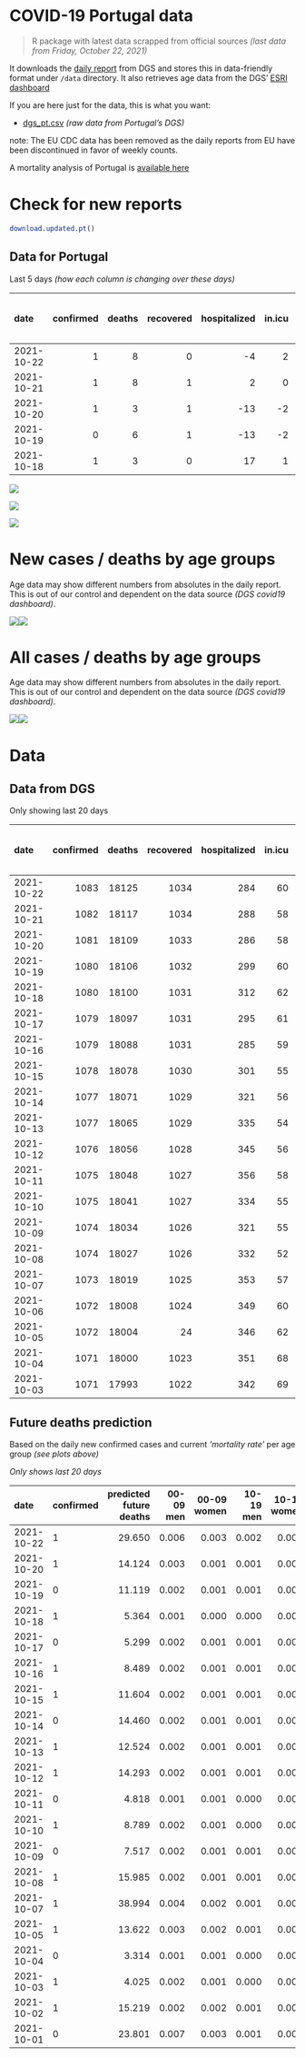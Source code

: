 COVID-19 Portugal data
================

> R package with latest data scrapped from official sources *(last data
> from Friday, October 22, 2021)*

It downloads the [daily
report](https://covid19.min-saude.pt/relatorio-de-situacao/) from DGS
and stores this in data-friendly format under `/data` directory. It also
retrieves age data from the DGS’ [ESRI
dashboard](https://covid19.min-saude.pt/ponto-de-situacao-atual-em-portugal/)

If you are here just for the data, this is what you want:

-   [dgs\_pt.csv](raw/master/data/dgs_pt.csv) *(raw data from Portugal’s
    DGS)*

note: The EU CDC data has been removed as the daily reports from EU have
been discontinued in favor of weekly counts.

A mortality analysis of Portugal is [available
here](https://averissimo.github.io/covid19-analysis/mortality.html)

# Check for new reports

``` r
download.updated.pt()
```

## Data for Portugal

Last 5 days *(how each column is changing over these days)*

| date       | confirmed | deaths | recovered | hospitalized | in.icu | first vaccine | second vaccine | confirmed m 00-09 | confirmed w 00-09 | confirmed m 10-19 | confirmed w 10-19 | confirmed m 20-29 | confirmed w 20-29 | confirmed m 30-39 | confirmed w 30-39 | confirmed m 40-49 | confirmed w 40-49 | confirmed m 50-59 | confirmed w 50-59 | confirmed m 60-69 | confirmed w 60-69 | confirmed m 70-79 | confirmed w 70-79 | confirmed m 80+ | confirmed w 80+ | death m 00-09 | death w 00-09 | death m 10-19 | death w 10-19 | death m 20-29 | death w 20-29 | death m 30-39 | death w 30-39 | death m 40-49 | death w 40-49 | death m 50-59 | death w 50-59 | death m 60-69 | death w 60-69 | death m 70-79 | death w 70-79 | death m 80+ | death w 80+ |
|:-----------|----------:|-------:|----------:|-------------:|-------:|--------------:|---------------:|------------------:|------------------:|------------------:|------------------:|------------------:|------------------:|------------------:|------------------:|------------------:|------------------:|------------------:|------------------:|------------------:|------------------:|------------------:|------------------:|----------------:|----------------:|--------------:|--------------:|--------------:|--------------:|--------------:|--------------:|--------------:|--------------:|--------------:|--------------:|--------------:|--------------:|--------------:|--------------:|--------------:|--------------:|------------:|------------:|
| 2021-10-22 |         1 |      8 |         0 |           -4 |      2 |            NA |             NA |                NA |                NA |                NA |                NA |                NA |                NA |                NA |                NA |                NA |                NA |                NA |                NA |                NA |                NA |                NA |                NA |              NA |              NA |            NA |            NA |            NA |            NA |            NA |            NA |            NA |            NA |            NA |            NA |            NA |            NA |            NA |            NA |            NA |            NA |          NA |          NA |
| 2021-10-21 |         1 |      8 |         1 |            2 |      0 |            NA |             NA |                NA |                NA |                NA |                NA |                NA |                NA |                NA |                NA |                NA |                NA |                NA |                NA |                NA |                NA |                NA |                NA |              NA |              NA |            NA |            NA |            NA |            NA |            NA |            NA |            NA |            NA |            NA |            NA |            NA |            NA |            NA |            NA |            NA |            NA |          NA |          NA |
| 2021-10-20 |         1 |      3 |         1 |          -13 |     -2 |            NA |             NA |                45 |                40 |                40 |                35 |               117 |                65 |                67 |                59 |                57 |                75 |                49 |                64 |                42 |                61 |                28 |                28 |              22 |              31 |             0 |             0 |             0 |             0 |             0 |             0 |             0 |             0 |             0 |             0 |             0 |             0 |             0 |             0 |             0 |             0 |           2 |           1 |
| 2021-10-19 |         0 |      6 |         1 |          -13 |     -2 |            NA |             NA |                28 |                36 |                31 |                31 |               114 |                58 |                66 |                64 |                69 |                72 |                49 |                51 |                41 |                29 |                24 |                34 |              15 |              22 |             0 |             0 |             0 |             0 |             0 |             0 |             0 |             0 |             0 |             0 |             0 |             0 |             1 |             0 |             0 |             1 |           2 |           2 |
| 2021-10-18 |         1 |      3 |         0 |           17 |      1 |            NA |             NA |                23 |                12 |                13 |                 8 |                29 |                24 |                27 |                22 |                15 |                34 |                15 |                11 |                12 |                 7 |                 7 |                 9 |               9 |              16 |             0 |             0 |             0 |             0 |             0 |             0 |             0 |             0 |             0 |             0 |             0 |             0 |             0 |             0 |             0 |             0 |           3 |           0 |

![](README_files/figure-gfm/totals-1.svg)<!-- -->

![](README_files/figure-gfm/differential-1.svg)<!-- -->

![](README_files/figure-gfm/differential_7days-1.svg)<!-- -->

# New cases / deaths by age groups

Age data may show different numbers from absolutes in the daily report.
This is out of our control and dependent on the data source *(DGS
covid19 dashboard)*.

![](README_files/figure-gfm/new_cases_deaths-1.svg)<!-- -->![](README_files/figure-gfm/new_cases_deaths-2.svg)<!-- -->

# All cases / deaths by age groups

Age data may show different numbers from absolutes in the daily report.
This is out of our control and dependent on the data source *(DGS
covid19 dashboard)*.

![](README_files/figure-gfm/total_cases_deaths-1.svg)<!-- -->![](README_files/figure-gfm/total_cases_deaths-2.svg)<!-- -->

# Data

## Data from DGS

Only showing last 20 days

| date       | confirmed | deaths | recovered | hospitalized | in.icu | confirmed m 00-09 | confirmed w 00-09 | confirmed m 10-19 | confirmed w 10-19 | confirmed m 20-29 | confirmed w 20-29 | confirmed m 30-39 | confirmed w 30-39 | confirmed m 40-49 | confirmed w 40-49 | confirmed m 50-59 | confirmed w 50-59 | confirmed m 60-69 | confirmed w 60-69 | confirmed m 70-79 | confirmed w 70-79 | confirmed m 80+ | confirmed w 80+ | death m 00-09 | death w 00-09 | death m 10-19 | death w 10-19 | death m 20-29 | death w 20-29 | death m 30-39 | death w 30-39 | death m 40-49 | death w 40-49 | death m 50-59 | death w 50-59 | death m 60-69 | death w 60-69 | death m 70-79 | death w 70-79 | death m 80+ | death w 80+ | first vaccine | second vaccine |
|:-----------|----------:|-------:|----------:|-------------:|-------:|------------------:|------------------:|------------------:|------------------:|------------------:|------------------:|------------------:|------------------:|------------------:|------------------:|------------------:|------------------:|------------------:|------------------:|------------------:|------------------:|----------------:|----------------:|--------------:|--------------:|--------------:|--------------:|--------------:|--------------:|--------------:|--------------:|--------------:|--------------:|--------------:|--------------:|--------------:|--------------:|--------------:|--------------:|------------:|------------:|--------------:|---------------:|
| 2021-10-22 |      1083 |  18125 |      1034 |          284 |     60 |             34479 |             33203 |             58048 |             58215 |             86196 |             89997 |             75124 |             84450 |             77855 |             95845 |             65460 |             82268 |             47835 |             52504 |             30358 |             34121 |           25774 |           51177 |             2 |             1 |             1 |             1 |             8 |             5 |            27 |            20 |           111 |            71 |           366 |           157 |          1141 |           508 |          2418 |          1463 |        5433 |        6392 |            NA |             NA |
| 2021-10-21 |      1082 |  18117 |      1034 |          288 |     58 |                NA |                NA |                NA |                NA |                NA |                NA |                NA |                NA |                NA |                NA |                NA |                NA |                NA |                NA |                NA |                NA |              NA |              NA |            NA |            NA |            NA |            NA |            NA |            NA |            NA |            NA |            NA |            NA |            NA |            NA |            NA |            NA |            NA |            NA |          NA |          NA |            NA |             NA |
| 2021-10-20 |      1081 |  18109 |      1033 |          286 |     58 |             34373 |             33111 |             57948 |             58145 |             86021 |             89877 |             74997 |             84306 |             77740 |             95705 |             65367 |             82150 |             47760 |             52413 |             30306 |             34068 |           25728 |           51099 |             2 |             1 |             1 |             1 |             8 |             5 |            27 |            20 |           111 |            71 |           366 |           157 |          1140 |           507 |          2416 |          1460 |        5429 |        6387 |            NA |             NA |
| 2021-10-19 |      1080 |  18106 |      1032 |          299 |     60 |             34328 |             33071 |             57908 |             58110 |             85904 |             89812 |             74930 |             84247 |             77683 |             95630 |             65318 |             82086 |             47718 |             52352 |             30278 |             34040 |           25706 |           51068 |             2 |             1 |             1 |             1 |             8 |             5 |            27 |            20 |           111 |            71 |           366 |           157 |          1140 |           507 |          2416 |          1460 |        5427 |        6386 |            NA |             NA |
| 2021-10-18 |      1080 |  18100 |      1031 |          312 |     62 |             34300 |             33035 |             57877 |             58079 |             85790 |             89754 |             74864 |             84183 |             77614 |             95558 |             65269 |             82035 |             47677 |             52323 |             30254 |             34006 |           25691 |           51046 |             2 |             1 |             1 |             1 |             8 |             5 |            27 |            20 |           111 |            71 |           366 |           157 |          1139 |           507 |          2416 |          1459 |        5425 |        6384 |            NA |             NA |
| 2021-10-17 |      1079 |  18097 |      1031 |          295 |     61 |             34277 |             33023 |             57864 |             58071 |             85761 |             89730 |             74837 |             84161 |             77599 |             95524 |             65254 |             82024 |             47665 |             52316 |             30247 |             33997 |           25682 |           51030 |             2 |             1 |             1 |             1 |             8 |             5 |            27 |            20 |           111 |            71 |           366 |           157 |          1139 |           507 |          2416 |          1459 |        5422 |        6384 |            NA |             NA |
| 2021-10-16 |      1079 |  18088 |      1031 |          285 |     59 |             34249 |             32997 |             57832 |             58048 |             85695 |             89706 |             74806 |             84127 |             77573 |             95495 |             65226 |             82001 |             47647 |             52289 |             30235 |             33981 |           25677 |           51017 |             2 |             1 |             1 |             1 |             8 |             5 |            27 |            20 |           111 |            70 |           366 |           157 |          1139 |           507 |          2415 |          1457 |        5421 |        6380 |            NA |             NA |
| 2021-10-15 |      1078 |  18078 |      1030 |          301 |     55 |             34219 |             32966 |             57776 |             58010 |             85636 |             89654 |             74760 |             84096 |             77542 |             95441 |             65202 |             81963 |             47624 |             52258 |             30216 |             33967 |           25663 |           50999 |             2 |             1 |             1 |             1 |             8 |             5 |            27 |            20 |           111 |            70 |           366 |           157 |          1139 |           507 |          2415 |          1455 |        5414 |        6379 |            NA |             NA |
| 2021-10-14 |      1077 |  18071 |      1029 |          321 |     56 |             34185 |             32931 |             57726 |             57965 |             85535 |             89597 |             74703 |             84046 |             77499 |             95390 |             65164 |             81917 |             47586 |             52230 |             30194 |             33943 |           25649 |           50965 |             2 |             1 |             1 |             1 |             8 |             5 |            27 |            20 |           111 |            70 |           366 |           157 |          1139 |           507 |          2414 |          1455 |        5413 |        6374 |            NA |             NA |
| 2021-10-13 |      1077 |  18065 |      1029 |          335 |     54 |             34143 |             32893 |             57674 |             57916 |             85441 |             89544 |             74659 |             84000 |             77451 |             95337 |             65113 |             81875 |             47555 |             52198 |             30177 |             33922 |           25624 |           50922 |             2 |             1 |             1 |             1 |             8 |             5 |            27 |            20 |           111 |            70 |           366 |           157 |          1139 |           507 |          2413 |          1454 |        5409 |        6374 |            NA |             NA |
| 2021-10-12 |      1076 |  18056 |      1028 |          345 |     56 |             34108 |             32850 |             57620 |             57871 |             85351 |             89475 |             74606 |             83952 |             77396 |             95272 |             65066 |             81821 |             47520 |             52161 |             30157 |             33897 |           25605 |           50889 |             2 |             1 |             1 |             1 |             8 |             5 |            27 |            20 |           111 |            69 |           366 |           157 |          1139 |           506 |          2412 |          1452 |        5408 |        6371 |            NA |             NA |
| 2021-10-11 |      1075 |  18048 |      1027 |          356 |     58 |             34075 |             32807 |             57590 |             57846 |             85269 |             89416 |             74555 |             83908 |             77344 |             95219 |             65028 |             81783 |             47495 |             52129 |             30130 |             33871 |           25581 |           50852 |             2 |             1 |             1 |             1 |             8 |             5 |            27 |            20 |           111 |            69 |           366 |           157 |          1139 |           506 |          2412 |          1451 |        5405 |        6367 |            NA |             NA |
| 2021-10-10 |      1075 |  18041 |      1027 |          334 |     55 |             34057 |             32787 |             57583 |             57827 |             85232 |             89395 |             74523 |             83888 |             77325 |             95193 |             65007 |             81762 |             47481 |             52118 |             30120 |             33861 |           25576 |           50837 |             2 |             1 |             1 |             1 |             8 |             5 |            27 |            20 |           111 |            69 |           366 |           157 |          1139 |           506 |          2412 |          1450 |        5401 |        6365 |            NA |             NA |
| 2021-10-09 |      1074 |  18034 |      1026 |          321 |     55 |             34031 |             32751 |             57554 |             57798 |             85177 |             89369 |             74486 |             83848 |             77299 |             95165 |             64981 |             81732 |             47461 |             52098 |             30104 |             33844 |           25562 |           50814 |             2 |             1 |             1 |             1 |             8 |             5 |            27 |            20 |           111 |            69 |           366 |           157 |          1139 |           505 |          2410 |          1449 |        5399 |        6364 |            NA |             NA |
| 2021-10-08 |      1074 |  18027 |      1026 |          332 |     52 |             33995 |             32715 |             57510 |             57766 |             85105 |             89331 |             74433 |             83779 |             77261 |             95103 |             64948 |             81689 |             47425 |             52052 |             30083 |             33821 |           25556 |           50799 |             2 |             1 |             1 |             1 |             8 |             5 |            27 |            20 |           111 |            69 |           366 |           157 |          1139 |           505 |          2409 |          1448 |        5397 |        6361 |            NA |             NA |
| 2021-10-07 |      1073 |  18019 |      1025 |          353 |     57 |             33956 |             32679 |             57469 |             57732 |             85029 |             89283 |             74369 |             83714 |             77200 |             95045 |             64904 |             81624 |             47389 |             52003 |             30060 |             33788 |           25530 |           50756 |             2 |             1 |             1 |             1 |             8 |             5 |            27 |            20 |           110 |            69 |           366 |           157 |          1139 |           505 |          2408 |          1448 |        5394 |        6358 |            NA |             NA |
| 2021-10-06 |      1072 |  18008 |      1024 |          349 |     60 |                NA |                NA |                NA |                NA |                NA |                NA |                NA |                NA |                NA |                NA |                NA |                NA |                NA |                NA |                NA |                NA |              NA |              NA |            NA |            NA |            NA |            NA |            NA |            NA |            NA |            NA |            NA |            NA |            NA |            NA |            NA |            NA |            NA |            NA |          NA |          NA |            NA |             NA |
| 2021-10-05 |      1072 |  18004 |        24 |          346 |     62 |             33879 |             32617 |             57429 |             57683 |             84944 |             89232 |             74294 |             83626 |             77128 |             94954 |             64833 |             81558 |             47336 |             51958 |             30018 |             33734 |           25473 |           50605 |             2 |             1 |             1 |             1 |             8 |             5 |            27 |            20 |           110 |            69 |           366 |           157 |          1139 |           504 |          2408 |          1448 |        5385 |        6353 |            NA |             NA |
| 2021-10-04 |      1071 |  18000 |      1023 |          351 |     68 |             33824 |             32567 |             57394 |             57645 |             84897 |             89194 |             74249 |             83570 |             77077 |             94883 |             64809 |             81513 |             47304 |             51928 |             29991 |             33708 |           25455 |           50564 |             2 |             1 |             1 |             1 |             8 |             5 |            27 |            20 |           110 |            69 |           365 |           157 |          1138 |           504 |          2407 |          1448 |        5384 |        6353 |            NA |             NA |
| 2021-10-03 |      1071 |  17993 |      1022 |          342 |     69 |             33803 |             32550 |             57386 |             57640 |             84881 |             89186 |             74231 |             83558 |             77067 |             94874 |             64797 |             81503 |             47298 |             51914 |             29985 |             33701 |           25449 |           50557 |             2 |             1 |             1 |             1 |             8 |             5 |            27 |            20 |           109 |            69 |           365 |           157 |          1138 |           504 |          2406 |          1447 |        5382 |        6351 |            NA |             NA |

## Future deaths prediction

Based on the daily new confirmed cases and current *‘mortality rate’*
per age group *(see plots above)*

*Only shows last 20 days*

| date       | confirmed | predicted future deaths | 00-09 men | 00-09 women | 10-19 men | 10-19 women | 20-29 men | 20-29 women | 30-39 men | 30-39 women | 40-49 men | 40-49 women | 50-59 men | 50-59 women | 60-69 men | 60-69 women | 70-79 men | 70-79 women | 80+ men | 80+ women |
|:-----------|:----------|------------------------:|----------:|------------:|----------:|------------:|----------:|------------:|----------:|------------:|----------:|------------:|----------:|------------:|----------:|------------:|----------:|------------:|--------:|----------:|
| 2021-10-22 | 1         |                  29.650 |     0.006 |       0.003 |     0.002 |       0.001 |     0.016 |       0.007 |     0.046 |       0.034 |     0.164 |       0.104 |     0.520 |       0.225 |     1.789 |       0.880 |     4.142 |       2.272 |   9.697 |     9.742 |
| 2021-10-20 | 1         |                  14.124 |     0.003 |       0.001 |     0.001 |       0.001 |     0.011 |       0.004 |     0.024 |       0.014 |     0.081 |       0.056 |     0.274 |       0.122 |     1.002 |       0.590 |     2.230 |       1.201 |   4.637 |     3.872 |
| 2021-10-19 | 0         |                  11.119 |     0.002 |       0.001 |     0.001 |       0.001 |     0.011 |       0.003 |     0.024 |       0.015 |     0.098 |       0.053 |     0.274 |       0.097 |     0.978 |       0.281 |     1.912 |       1.458 |   3.162 |     2.748 |
| 2021-10-18 | 1         |                   5.364 |     0.001 |       0.000 |     0.000 |       0.000 |     0.003 |       0.001 |     0.010 |       0.005 |     0.021 |       0.025 |     0.084 |       0.021 |     0.286 |       0.068 |     0.558 |       0.386 |   1.897 |     1.998 |
| 2021-10-17 | 0         |                   5.299 |     0.002 |       0.001 |     0.001 |       0.000 |     0.006 |       0.001 |     0.011 |       0.008 |     0.037 |       0.021 |     0.157 |       0.044 |     0.429 |       0.261 |     0.956 |       0.686 |   1.054 |     1.624 |
| 2021-10-16 | 1         |                   8.489 |     0.002 |       0.001 |     0.001 |       0.001 |     0.005 |       0.003 |     0.017 |       0.007 |     0.044 |       0.040 |     0.134 |       0.073 |     0.549 |       0.300 |     1.513 |       0.600 |   2.951 |     2.248 |
| 2021-10-15 | 1         |                  11.604 |     0.002 |       0.001 |     0.001 |       0.001 |     0.009 |       0.003 |     0.020 |       0.012 |     0.061 |       0.038 |     0.212 |       0.088 |     0.906 |       0.271 |     1.752 |       1.029 |   2.951 |     4.247 |
| 2021-10-14 | 0         |                  14.460 |     0.002 |       0.001 |     0.001 |       0.001 |     0.009 |       0.003 |     0.016 |       0.011 |     0.068 |       0.039 |     0.285 |       0.080 |     0.739 |       0.310 |     1.354 |       0.900 |   5.270 |     5.371 |
| 2021-10-13 | 1         |                  12.524 |     0.002 |       0.001 |     0.001 |       0.001 |     0.008 |       0.004 |     0.019 |       0.011 |     0.078 |       0.048 |     0.263 |       0.103 |     0.835 |       0.358 |     1.593 |       1.072 |   4.005 |     4.122 |
| 2021-10-12 | 1         |                  14.293 |     0.002 |       0.001 |     0.001 |       0.000 |     0.008 |       0.003 |     0.018 |       0.010 |     0.074 |       0.039 |     0.212 |       0.073 |     0.596 |       0.310 |     2.151 |       1.115 |   5.059 |     4.621 |
| 2021-10-11 | 0         |                   4.818 |     0.001 |       0.001 |     0.000 |       0.000 |     0.003 |       0.001 |     0.012 |       0.005 |     0.027 |       0.019 |     0.117 |       0.040 |     0.334 |       0.106 |     0.796 |       0.429 |   1.054 |     1.873 |
| 2021-10-10 | 1         |                   8.789 |     0.002 |       0.001 |     0.000 |       0.000 |     0.005 |       0.001 |     0.013 |       0.009 |     0.037 |       0.021 |     0.145 |       0.057 |     0.477 |       0.194 |     1.274 |       0.729 |   2.951 |     2.873 |
| 2021-10-09 | 0         |                   7.517 |     0.002 |       0.001 |     0.001 |       0.001 |     0.007 |       0.002 |     0.019 |       0.016 |     0.054 |       0.046 |     0.185 |       0.082 |     0.859 |       0.445 |     1.673 |       0.986 |   1.265 |     1.873 |
| 2021-10-08 | 1         |                  15.985 |     0.002 |       0.001 |     0.001 |       0.001 |     0.007 |       0.003 |     0.023 |       0.015 |     0.087 |       0.043 |     0.246 |       0.124 |     0.859 |       0.474 |     1.832 |       1.415 |   5.481 |     5.371 |
| 2021-10-07 | 1         |                  38.994 |     0.004 |       0.002 |     0.001 |       0.001 |     0.008 |       0.003 |     0.027 |       0.021 |     0.103 |       0.067 |     0.397 |       0.126 |     1.264 |       0.435 |     3.345 |       2.315 |  12.015 |    18.860 |
| 2021-10-05 | 1         |                  13.622 |     0.003 |       0.002 |     0.001 |       0.001 |     0.004 |       0.002 |     0.016 |       0.013 |     0.073 |       0.053 |     0.134 |       0.086 |     0.763 |       0.290 |     2.151 |       1.115 |   3.794 |     5.121 |
| 2021-10-04 | 0         |                   3.314 |     0.001 |       0.001 |     0.000 |       0.000 |     0.001 |       0.000 |     0.006 |       0.003 |     0.014 |       0.007 |     0.067 |       0.019 |     0.143 |       0.135 |     0.478 |       0.300 |   1.265 |     0.874 |
| 2021-10-03 | 1         |                   4.025 |     0.002 |       0.001 |     0.000 |       0.000 |     0.003 |       0.002 |     0.013 |       0.007 |     0.040 |       0.023 |     0.151 |       0.055 |     0.405 |       0.261 |     0.956 |       0.600 |   0.632 |     0.874 |
| 2021-10-02 | 1         |                  15.219 |     0.002 |       0.002 |     0.001 |       0.001 |     0.006 |       0.002 |     0.014 |       0.012 |     0.038 |       0.032 |     0.162 |       0.092 |     0.572 |       0.300 |     1.513 |       0.900 |   6.324 |     5.246 |
| 2021-10-01 | 0         |                  23.801 |     0.007 |       0.003 |     0.001 |       0.001 |     0.009 |       0.004 |     0.041 |       0.023 |     0.148 |       0.075 |     0.464 |       0.183 |     1.574 |       0.658 |     3.027 |       1.501 |   7.589 |     8.493 |

